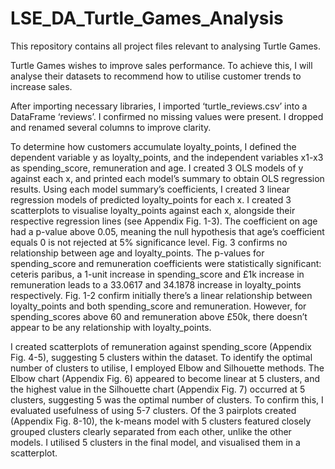 # LSE_DA_Turtle_Games_Analysis
This repository contains all project files relevant to analysing Turtle Games.

Turtle Games wishes to improve sales performance. To achieve this, I will analyse their datasets to recommend how to utilise customer trends to increase sales.

After importing necessary libraries, I imported ‘turtle_reviews.csv’ into a DataFrame ‘reviews’. I confirmed no missing values were present. I dropped and renamed several columns to improve clarity.

To determine how customers accumulate loyalty_points, I defined the dependent variable y as loyalty_points, and the independent variables x1-x3 as spending_score, remuneration and age. I created 3 OLS models of y against each x, and printed each model’s summary to obtain OLS regression results. Using each model summary’s coefficients, I created 3 linear regression models of predicted loyalty_points for each x. I created 3 scatterplots to visualise loyalty_points against each x, alongside their respective regression lines (see Appendix Fig. 1-3). The coefficient on age had a p-value above 0.05, meaning the null hypothesis that age’s coefficient equals 0 is not rejected at 5% significance level. Fig. 3 confirms no relationship between age and loyalty_points. The p-values for spending_score and remuneration coefficients were statistically significant: ceteris paribus, a 1-unit increase in spending_score and £1k increase in remuneration leads to a 33.0617 and 34.1878 increase in loyalty_points respectively. Fig. 1-2 confirm initially there’s a linear relationship between loyalty_points and both spending_score and remuneration. However, for spending_scores above 60 and remuneration above £50k, there doesn’t appear to be any relationship with loyalty_points.

I created scatterplots of remuneration against spending_score (Appendix Fig. 4-5), suggesting 5 clusters within the dataset. To identify the optimal number of clusters to utilise, I employed Elbow and Silhouette methods. The Elbow chart (Appendix Fig. 6) appeared to become linear at 5 clusters, and the highest value in the Silhouette chart (Appendix Fig. 7) occurred at 5 clusters, suggesting 5 was the optimal number of clusters. To confirm this, I evaluated usefulness of using 5-7 clusters. Of the 3 pairplots created (Appendix Fig. 8-10), the k-means model with 5 clusters featured closely grouped clusters clearly separated from each other, unlike the other models. I utilised 5 clusters in the final model, and visualised them in a scatterplot.
